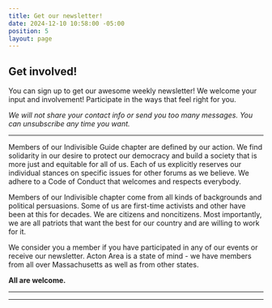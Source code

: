 ```yaml
---
title: Get our newsletter!
date: 2024-12-10 10:58:00 -05:00
position: 5
layout: page
---
```


## Get involved!

You can sign up to get our awesome weekly newsletter! We welcome your input and involvement! Participate in the ways that feel right for you.  

*We will not share your contact info or send you too many messages. You can unsubscribe any time you want.*  

---  

Members of our Indivisible Guide chapter are defined by our action. We find solidarity in our desire to protect our democracy and build a society that is more just and equitable for all of us. Each of us explicitly reserves our individual stances on specific issues for other forums as we believe. We adhere to a Code of Conduct that welcomes and respects everybody.  

Members of our Indivisible chapter come from all kinds of backgrounds and political persuasions. Some of us are first-time activists and other have been at this for decades. We are citizens and noncitizens. Most importantly, we are all patriots that want the best for our country and are willing to work for it.

We consider you a member if you have participated in any of our events or receive our newsletter.  Acton Area is a state of mind - we have members from all over Massachusetts as well as from other states.  


**All are welcome.**

---

<!-- Begin ActionNetwork Signup Form -->

<link href='https://actionnetwork.org/css/style-embed-v3.css' rel='stylesheet' type='text/css'/>

<script src='https://actionnetwork.org/widgets/v3/form/join-indivisible-acton?format=js&source=widget'></script>

<div id='can-form-area-join-indivisible-acton' style='width: 100%'><!-- this div is the target for our HTML insertion --></div>

---

